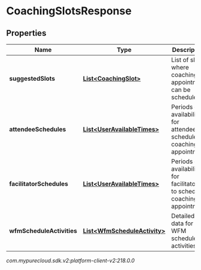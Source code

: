 # CoachingSlotsResponse


## Properties

| Name | Type | Description | Notes |
| ------------ | ------------- | ------------- | ------------- |
| **suggestedSlots** | [**List&lt;CoachingSlot&gt;**](CoachingSlot) | List of slots where coaching appointment can be scheduled |  [optional] |
| **attendeeSchedules** | [**List&lt;UserAvailableTimes&gt;**](UserAvailableTimes) | Periods of availability for attendees to schedule coaching appointment |  [optional] |
| **facilitatorSchedules** | [**List&lt;UserAvailableTimes&gt;**](UserAvailableTimes) | Periods of availability for facilitators to schedule coaching appointment |  [optional] |
| **wfmScheduleActivities** | [**List&lt;WfmScheduleActivity&gt;**](WfmScheduleActivity) | Detailed data for WFM scheduled activities |  [optional] |




_com.mypurecloud.sdk.v2:platform-client-v2:218.0.0_
